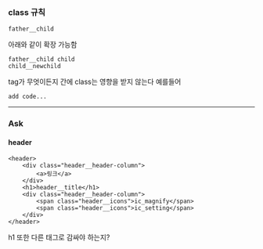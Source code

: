 ### class 규칙

```
father__child
```

아래와 같이 확장 가능함

```
father__child child
child__newchild
```

tag가 무엇이든지 간에 class는 영향을 받지 않는다
예를들어

```
add code...
```

---

### Ask

#### header

```
<header>
    <div class="header__header-column">
        <a>링크</a>
    </div>
    <h1>header__title</h1>
    <div class="header__header-column">
        <span class="header__icons">ic_magnify</span>
        <span class="header__icons">ic_setting</span>
    </div>
</header>
```

h1 또한 다른 태그로 감싸야 하는지?
